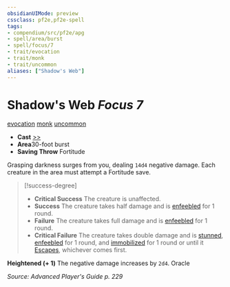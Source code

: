 ```yaml
---
obsidianUIMode: preview
cssclass: pf2e,pf2e-spell
tags:
- compendium/src/pf2e/apg
- spell/area/burst
- spell/focus/7
- trait/evocation
- trait/monk
- trait/uncommon
aliases: ["Shadow's Web"]
---
```

# Shadow's Web *Focus 7*   
[evocation](../../rules/traits/evocation.md)  [monk](../../rules/traits/monk.md)  [uncommon](../../rules/traits/uncommon.md)  

- **Cast** [>>](../../rules/core-rulebook/chapter-9-playing-the-game.md#Actions "Two-Action") 
- **Area**30-foot burst
- **Saving Throw** Fortitude

Grasping darkness surges from you, dealing `14d4` negative damage. Each creature in the area must attempt a Fortitude save.

> [!success-degree] 
> - **Critical Success** The creature is unaffected.
> - **Success** The creature takes half damage and is [enfeebled](../../rules/conditions.md#Enfeebled) for 1 round.
> - **Failure** The creature takes full damage and is [enfeebled](../../rules/conditions.md#Enfeebled) for 1 round.
> - **Critical Failure** The creature takes double damage and is [stunned](../../rules/conditions.md#Stunned), [enfeebled](../../rules/conditions.md#Enfeebled) for 1 round, and [immobilized](../../rules/conditions.md#Immobilized) for 1 round or until it [Escapes](../../rules/actions/escape.md), whichever comes first.

**Heightened (+ 1)** The negative damage increases by `2d4`. Oracle

*Source: Advanced Player's Guide p. 229*